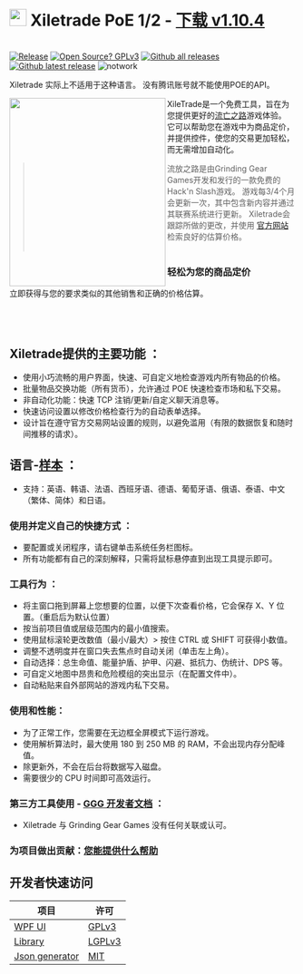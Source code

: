 # <img src="https://i.imgur.com/dhWQgtY.png" width="30" height="30"> Xiletrade PoE 1/2 - [下载 v1.10.4](https://github.com/maxensas/xiletrade/releases/download/1.10.4/Xiletrade_win-x64.7z)  

[<img width="20" height="15" src="https://user-images.githubusercontent.com/62154281/104107842-feae5080-52bf-11eb-8e8f-d8827f1f0334.png">](https://github.com/maxensas/xiletrade)
[<img width="20" height="15" src="https://user-images.githubusercontent.com/62154281/104107838-fd7d2380-52bf-11eb-8d47-f949fd7a3b58.png">](https://github.com/maxensas/xiletrade/blob/master/readme/README.kr.md)
[<img width="20" height="15" src="https://user-images.githubusercontent.com/62154281/104107835-fd7d2380-52bf-11eb-8e08-614b2610eca4.png">](https://github.com/maxensas/xiletrade/blob/master/readme/README.fr.md)
[<img width="20" height="15" src="https://user-images.githubusercontent.com/62154281/104107839-fe15ba00-52bf-11eb-807e-25088a595f33.png">](https://github.com/maxensas/xiletrade/blob/master/readme/README.es.md)
[<img width="20" height="15" src="https://user-images.githubusercontent.com/62154281/104107836-fd7d2380-52bf-11eb-8ba2-bcdc04dab8b9.png">](https://github.com/maxensas/xiletrade/blob/master/readme/README.de.md)
[<img width="20" height="15" src="https://user-images.githubusercontent.com/62154281/104107833-fce48d00-52bf-11eb-896a-c5671965cb51.png">](https://github.com/maxensas/xiletrade/blob/master/readme/README.pt.md)
[<img width="20" height="15" src="https://user-images.githubusercontent.com/62154281/104107837-fd7d2380-52bf-11eb-8df0-091c9d9cc05a.png">](https://github.com/maxensas/xiletrade/blob/master/readme/README.ru.md)
[<img width="20" height="15" src="https://user-images.githubusercontent.com/62154281/104107841-feae5080-52bf-11eb-8ca7-1f402cbf6e5e.png">](https://github.com/maxensas/xiletrade/blob/master/readme/README.th.md)
[<img width="20" height="15" src="https://user-images.githubusercontent.com/62154281/104107840-fe15ba00-52bf-11eb-939e-d98bba60877d.png">](https://github.com/maxensas/xiletrade/blob/master/readme/README.tw.md)
[<img width="20" height="15" src="https://user-images.githubusercontent.com/62154281/104107834-fce48d00-52bf-11eb-8902-02d5a6d457c8.png">](https://github.com/maxensas/xiletrade/blob/master/readme/README.cn.md)
[<img width="20" height="15" src="https://user-images.githubusercontent.com/62154281/222918792-06b9c888-bb96-40af-a27c-68b664fe60b5.png">](https://github.com/maxensas/xiletrade/blob/master/readme/README.jp.md)<br>
[![Release](https://img.shields.io/github/release/maxensas/xiletrade.svg)](https://github.com/maxensas/xiletrade/releases/) 
[![Open Source? GPLv3](https://badgen.net/badge/Open%20Source%20%3F/GPLv3/green?icon=github)](https://github.com/maxensas/xiletrade/tree/master/src)
[![Github all releases](https://img.shields.io/github/downloads/maxensas/xiletrade/total.svg)](https://GitHub.com/maxensas/xiletrade/releases/) [![Github latest release](https://img.shields.io/github/downloads/maxensas/xiletrade/latest/total.svg)](https://GitHub.com/maxensas/xiletrade/releases/)
![notwork](https://img.shields.io/badge/CN%20version%20outdated%20-DC3A55)

Xiletrade 实际上不适用于这种语言。 没有腾讯账号就不能使用POE的API。

<img align="left" width="275" height="332" src="https://user-images.githubusercontent.com/62154281/120824204-7f643680-c558-11eb-8b90-ab6d5d5d929b.png">

XileTrade是一个免费工具，旨在为您提供更好的[流亡之路](https://poe.game.qq.com/)游戏体验。 它可以帮助您在游戏中为商品定价，并提供控件，使您的交易更加轻松，而无需增加自动化。

> 流放之路是由Grinding Gear Games开发和发行的一款免费的Hack'n Slash游戏。 游戏每3/4个月会更新一次，其中包含新内容并通过其联赛系统进行更新。
> Xiletrade会跟踪所做的更改，并使用 [官方网站](https://poe.game.qq.com/trade/search/) 检索良好的估算价格。<br><br>

### 轻松为您的商品定价
立即获得与您的要求类似的其他销售和正确的价格估算。<br><br><br><br>  

## Xiletrade提供的主要功能 ：
* 使用小巧流畅的用户界面，快速、可自定义地检查游戏内所有物品的价格。
* 批量物品交换功能（所有货币），允许通过 POE 快速检查市场和私下交易。
* 非自动化功能：快速 TCP 注销/更新/自定义聊天消息等。
* 快速访问设置以修改价格检查行为的自动表单选择。
* 设计旨在遵守官方交易网站设置的规则，以避免滥用（有限的数据恢复和随时间推移的请求）。

## 语言-[样本](https://github.com/maxensas/xiletrade/blob/master/LANGUAGES.md) ：
* 支持：英语、韩语、法语、西班牙语、德语、葡萄牙语、俄语、泰语、中文（繁体、简体）和日语。

### 使用并定义自己的快捷方式 ：
* 要配置或关闭程序，请右键单击系统任务栏图标。
* 所有功能都有自己的深刻解释，只需将鼠标悬停直到出现工具提示即可。

### 工具行为 ：
* 将主窗口拖到屏幕上您想要的位置，以便下次查看价格，它会保存 X、Y 位置。（重启后为默认位置）
* 按当前项目值或层级范围内的最小值搜索。
* 使用鼠标滚轮更改数值（最小/最大）> 按住 CTRL 或 SHIFT 可获得小数值。
* 调整不透明度并在窗口失去焦点时自动关闭（单击左上角）。
* 自动选择：总生命值、能量护盾、护甲、闪避、抵抗力、伪统计、DPS 等。
* 可自定义地图中昂贵和危险模组的突出显示（在配置文件中）。
* 自动粘贴来自外部网站的游戏内私下交易。

### 使用和性能：
* 为了正常工作，您需要在无边框全屏模式下运行游戏。
* 使用解析算法时，最大使用 180 到 250 MB 的 RAM，不会出现内存分配峰值。
* 除更新外，不会在后台将数据写入磁盘。
* 需要很少的 CPU 时间即可高效运行。

### 第三方工具使用 - [GGG 开发者文档](https://www.pathofexile.com/developer/docs/index#policy) ：
* Xiletrade 与 Grinding Gear Games 没有任何关联或认可。<br>

### 为项目做出贡献：[您能提供什么帮助](https://github.com/maxensas/xiletrade/blob/master/CONTRIBUTING.md)

## 开发者快速访问
|   项目   | 许可    |
|---------|---------|
| [WPF UI](https://github.com/maxensas/xiletrade/tree/master/src/Xiletrade) | [GPLv3](https://github.com/maxensas/xiletrade/blob/master/licenses/LICENSE_Xiletrade) |
| [Library](https://github.com/maxensas/xiletrade/tree/master/src/Xiletrade.Library) | [LGPLv3](https://github.com/maxensas/xiletrade/blob/master/licenses/LICENSE_XiletradeLibrary) |
| [Json generator](https://github.com/maxensas/xiletrade/tree/master/src/Xiletrade.Json) | [MIT](https://github.com/maxensas/xiletrade/blob/master/licenses/LICENSE_XiletradeJson) |


